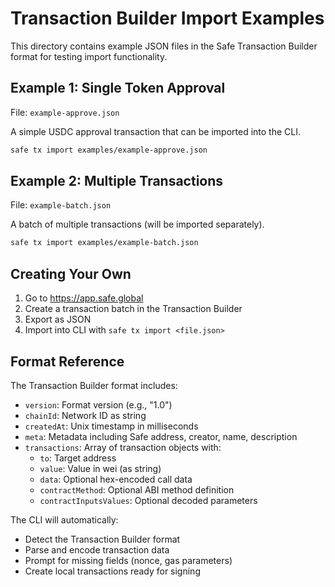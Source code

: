 # Transaction Builder Import Examples

This directory contains example JSON files in the Safe Transaction Builder format for testing import functionality.

## Example 1: Single Token Approval

File: `example-approve.json`

A simple USDC approval transaction that can be imported into the CLI.

```bash
safe tx import examples/example-approve.json
```

## Example 2: Multiple Transactions

File: `example-batch.json`

A batch of multiple transactions (will be imported separately).

```bash
safe tx import examples/example-batch.json
```

## Creating Your Own

1. Go to https://app.safe.global
2. Create a transaction batch in the Transaction Builder
3. Export as JSON
4. Import into CLI with `safe tx import <file.json>`

## Format Reference

The Transaction Builder format includes:
- `version`: Format version (e.g., "1.0")
- `chainId`: Network ID as string
- `createdAt`: Unix timestamp in milliseconds
- `meta`: Metadata including Safe address, creator, name, description
- `transactions`: Array of transaction objects with:
  - `to`: Target address
  - `value`: Value in wei (as string)
  - `data`: Optional hex-encoded call data
  - `contractMethod`: Optional ABI method definition
  - `contractInputsValues`: Optional decoded parameters

The CLI will automatically:
- Detect the Transaction Builder format
- Parse and encode transaction data
- Prompt for missing fields (nonce, gas parameters)
- Create local transactions ready for signing
